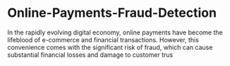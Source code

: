 # Online-Payments-Fraud-Detection
In the rapidly evolving digital economy, online payments have become the lifeblood of e-commerce and financial transactions. However, this convenience comes with the significant risk of fraud, which can cause substantial financial losses and damage to customer trus
